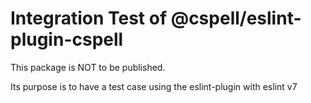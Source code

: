 # Integration Test of @cspell/eslint-plugin-cspell

This package is NOT to be published.

Its purpose is to have a test case using the eslint-plugin with eslint v7
